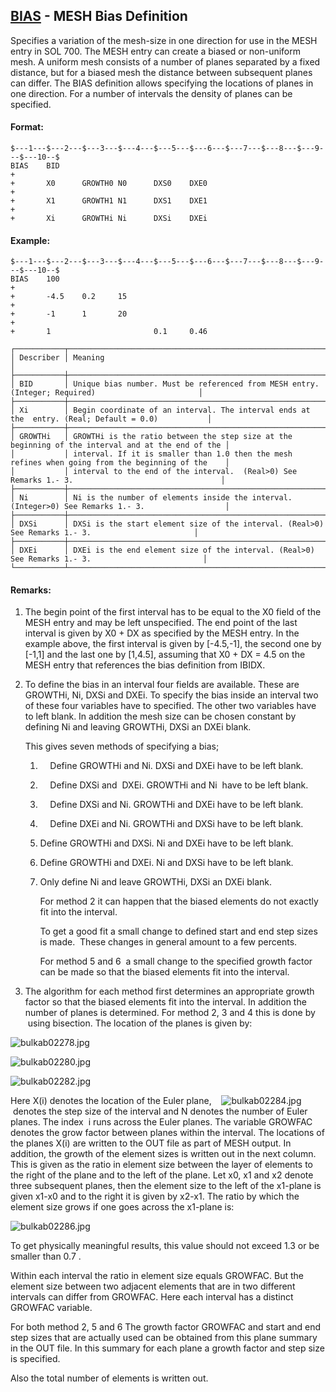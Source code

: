## [BIAS](https://nexus.hexagon.com/documentationcenter/bundle/MSC_Nastran_2022.4/page/Nastran_Combined_Book/qrg/bulkab/TOC.BIAS.xhtml) - MESH Bias Definition

Specifies a variation of the mesh-size in one direction for use in the MESH entry in SOL 700. The MESH entry can create a biased or non-uniform mesh. A uniform mesh consists of a number of planes separated by a fixed distance, but for a biased mesh the distance between subsequent planes can differ. The BIAS definition allows specifying the locations of planes in one direction. For a number of intervals the density of planes can be specified.

#### Format:

```nastran
$---1---$---2---$---3---$---4---$---5---$---6---$---7---$---8---$---9---$---10--$
BIAS    BID                                                             +       
+       X0      GROWTH0 N0      DXS0    DXE0                            +       
+       X1      GROWTH1 N1      DXS1    DXE1                            +       
+       Xi      GROWTHi Ni      DXSi    DXEi                                    
```

#### Example:

```nastran
$---1---$---2---$---3---$---4---$---5---$---6---$---7---$---8---$---9---$---10--$
BIAS    100                                                             +       
+       -4.5    0.2     15                                              +       
+       -1      1       20                                              +       
+       1                       0.1     0.46                                    
```

```text
┌───────────┬───────────────────────────────────────────────────────────────────────────────────────────────────┐
│ Describer │ Meaning                                                                                           │
├───────────┼───────────────────────────────────────────────────────────────────────────────────────────────────┤
│ BID       │ Unique bias number. Must be referenced from MESH entry. (Integer; Required)                       │
├───────────┼───────────────────────────────────────────────────────────────────────────────────────────────────┤
│ Xi        │ Begin coordinate of an interval. The interval ends at the  entry. (Real; Default = 0.0)           │
├───────────┼───────────────────────────────────────────────────────────────────────────────────────────────────┤
│ GROWTHi   │ GROWTHi is the ratio between the step size at the beginning of the interval and at the end of the │
│           │ interval. If it is smaller than 1.0 then the mesh refines when going from the beginning of the    │
│           │ interval to the end of the interval.  (Real>0) See Remarks 1.- 3.                                 │
├───────────┼───────────────────────────────────────────────────────────────────────────────────────────────────┤
│ Ni        │ Ni is the number of elements inside the interval. (Integer>0) See Remarks 1.- 3.                  │
├───────────┼───────────────────────────────────────────────────────────────────────────────────────────────────┤
│ DXSi      │ DXSi is the start element size of the interval. (Real>0) See Remarks 1.- 3.                       │
├───────────┼───────────────────────────────────────────────────────────────────────────────────────────────────┤
│ DXEi      │ DXEi is the end element size of the interval. (Real>0) See Remarks 1.- 3.                         │
└───────────┴───────────────────────────────────────────────────────────────────────────────────────────────────┘
```

#### Remarks:

1. The begin point of the first interval has to be equal to the X0 field of the MESH entry and may be left unspecified. The end point of the last interval is given by X0 + DX as specified by the MESH entry. In the example above, the first interval is given by [-4.5,-1], the second one by [-1,1] and the last one by [1,4.5], assuming that X0 + DX = 4.5 on the MESH entry that references the bias definition from IBIDX.
2. To define the bias in an interval four fields are available. These are GROWTHi, Ni, DXSi and DXEi. To specify the bias inside an interval two of these four variables have to specified. The other two variables have to left blank. In addition the mesh size can be chosen constant by defining Ni and leaving GROWTHi, DXSi an DXEi blank.

     This gives seven methods of specifying a bias;

     1.      Define GROWTHi and Ni. DXSi and DXEi have to be left blank.
     2.      Define DXSi and  DXEi. GROWTHi and Ni  have to be left blank.
     3.      Define DXSi and Ni. GROWTHi and DXEi have to be left blank.
     4.      Define DXEi and Ni. GROWTHi and DXSi have to be left blank.
     5. Define GROWTHi and DXSi. Ni and DXEi have to be left blank.
     6. Define GROWTHi and DXEi. Ni and DXSi have to be left blank.
     7. Only define Ni and leave GROWTHi, DXSi an DXEi blank.

          For method 2 it can happen that the biased elements do not exactly fit into the interval.

          To get a good fit a small change to defined start and end step sizes is made.  These changes in general amount to a few percents.

          For method 5 and 6  a small change to the specified growth factor can be made so that the biased elements fit into the interval.

3. The algorithm for each method first determines an appropriate growth factor so that the biased elements fit into the interval. In addition the number of planes is determined. For method 2, 3 and 4 this is done by  using bisection. The location of the planes is given by:

![bulkab02278.jpg](https://help-be.hexagonmi.com/bundle/MSC_Nastran_2022.4/page/Nastran_Combined_Book/qrg/bulkab/../../../assets/bulkab02278.jpg?_LANG=enus)  

![bulkab02280.jpg](https://help-be.hexagonmi.com/bundle/MSC_Nastran_2022.4/page/Nastran_Combined_Book/qrg/bulkab/../../../assets/bulkab02280.jpg?_LANG=enus)  

![bulkab02282.jpg](https://help-be.hexagonmi.com/bundle/MSC_Nastran_2022.4/page/Nastran_Combined_Book/qrg/bulkab/../../../assets/bulkab02282.jpg?_LANG=enus)  

Here X(i) denotes the location of the Euler plane,    ![bulkab02284.jpg](https://help-be.hexagonmi.com/bundle/MSC_Nastran_2022.4/page/Nastran_Combined_Book/qrg/bulkab/../../../assets/bulkab02284.jpg?_LANG=enus)  denotes the step size of the interval and N denotes the number of Euler planes. The index  i runs across the Euler planes. The variable GROWFAC denotes the grow factor between planes within the interval. The locations of the planes X(i) are written to the OUT file as part of MESH output. In addition, the growth of the element sizes is written out in the next column. This is given as the ratio in element size between the layer of elements to the right of the plane and to the left of the plane. Let x0, x1 and x2 denote three subsequent planes, then the element size to the left of the x1-plane is given x1-x0 and to the right it is given by x2-x1. The ratio by which the element size grows if one goes across the x1-plane is:

![bulkab02286.jpg](https://help-be.hexagonmi.com/bundle/MSC_Nastran_2022.4/page/Nastran_Combined_Book/qrg/bulkab/../../../assets/bulkab02286.jpg?_LANG=enus)  

To get physically meaningful results, this value should not exceed 1.3 or be smaller than 0.7 .

Within each interval the ratio in element size equals GROWFAC. But the element size between two adjacent elements that are in two different intervals can differ from GROWFAC. Here each interval has a distinct GROWFAC variable.

For both method 2, 5 and 6 The growth factor GROWFAC and start and end step sizes that are actually used can be obtained from this plane summary in the OUT file. In this summary for each plane a growth factor and step size is specified.

Also the total number of elements is written out.

